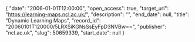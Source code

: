{
  "date": "2006-01-01T12:00:00", 
  "open_access": true, 
  "target_url": "https://learning-maps.ncl.ac.uk/", 
  "description": "", 
  "end_date": null, 
  "title": "Dynamic Learning Maps", 
  "record_id": "20060101T120000/5LRXSiKGNsSsEyFpD3NVBw==", 
  "publisher": "ncl.ac.uk", 
  "slug": 50659339, 
  "start_date": null
}

